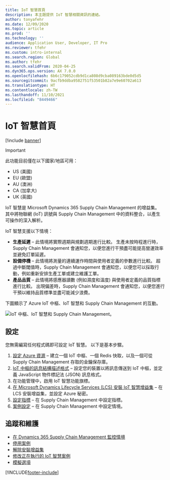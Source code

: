 ```yaml
---
title: IoT 智慧首頁
description: 本主題提供 IoT 智慧相關資訊的連結。
author: tonyafehr
ms.date: 12/09/2020
ms.topic: article
ms.prod: ''
ms.technology: ''
audience: Application User, Developer, IT Pro
ms.reviewer: tfehr
ms.custom: intro-internal
ms.search.region: Global
ms.author: tfehr
ms.search.validFrom: 2020-04-25
ms.dyn365.ops.version: AX 7.0.0
ms.openlocfilehash: 6b6c179052cdb9d1ca808d9cba089163bde0d5d5
ms.sourcegitcommit: 9acfb9ddba9582751f53501b82a7e9e60702a613
ms.translationtype: HT
ms.contentlocale: zh-TW
ms.lasthandoff: 11/10/2021
ms.locfileid: "8449466"
---
```

# <a name="iot-intelligence-home-page"></a>IoT 智慧首頁

[!include [banner](../../includes/banner.md)]

> [!IMPORTANT]
> 此功能目前僅在以下國家/地區可用：
>
> - US (美國)
> - EU (歐盟)
> - AU (澳洲)
> - CA (加拿大)
> - UK (英國)

IoT 智慧是 Microsoft Dynamics 365 Supply Chain Management 的增益集。 其中將物聯網 (IoT) 訊號與 Supply Chain Management 中的資料整合，以產生可操作的深入解析。

IoT 智慧支援以下情境：

+ **生產延遲** – 此情境將實際週期與規劃週期進行比較。 生產未按時程進行時，Supply Chain Management 會通知您，以便您進行干預盡可能提高營運效率並避免訂單延遲。
+ **設備停機** – 此情境將測量的連續運作時間與使用者定義的參數進行比較。 超過中斷閾值時，Supply Chain Management 會通知您，以便您可以採取行動，例如重新安排生產工單或建立維護工單。
+ **產品品質** – 此情境將感應器讀數 (例如濕度和溫度) 與使用者定義的品質指標進行比較。 出現偏差時，Supply Chain Management 會通知您，以便您進行干預以維持品質標準並盡可能減少浪費。

下圖顯示了 Azure IoT 中樞、IoT 智慧和 Supply Chain Management 的互動。

![IoT 中樞、IoT 智慧和 Supply Chain Management。](media/iot_intelligence.png)

## <a name="setup"></a>設定

您無需編寫任何程式碼即可設定 IoT 智慧。 以下是基本步驟。

1. [設定 Azure 資源](iot-azure-setup.md) – 建立一個 IoT 中樞、一個 Redis 快取，以及一個可從 Supply Chain Management 存取的金鑰保存庫。
2. [IoT 中樞的訊息結構描述格式](iot-schema-format.md) – 設定您的裝置以將訊息傳送到 IoT 中樞，並定義 JavaScript 物件標記法 (JSON) 訊息格式。
3. 在功能管理中，啟用 IoT 智慧功能旗標。 
4. [在 Microsoft Dynamics Lifecycle Services (LCS) 安裝 IoT 智慧增益集](iot-lcs-setup.md) – 在 LCS 安裝增益集，並設定 Azure 秘密。
5. [設定指標](iot-metrics-setup.md) – 在 Supply Chain Management 中設定指標。
6. [案例設定](iot-scenario-setup.md) – 在 Supply Chain Management 中設定情境。

## <a name="tracking-and-maintenance"></a>追蹤和維護

+ [在 Dynamics 365 Supply Chain Management 監控情境](iot-management.md#monitor-scenarios)
+ [停用案例](iot-scenario-setup.md#disable-a-scenario)
+ [解除安裝增益集](iot-lcs-setup.md#uninstall-addin)
+ [修改正在執行的 IoT 智慧案例](iot-management.md#modify-a-running-iot-intelligence-scenario)
+ [模擬選項](iot-management.md#simulation-options)


[!INCLUDE[footer-include](../../includes/footer-banner.md)]